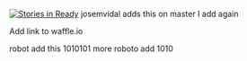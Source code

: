[![Stories in Ready](https://badge.waffle.io/sccapstone/demo.png?label=ready&title=Ready)](http://waffle.io/sccapstone/demo)
josemvidal adds this on master
I add again

Add link to waffle.io

robot add this 1010101
more roboto add 1010
